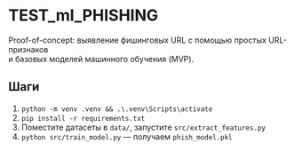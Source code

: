 # TEST_ml_PHISHING

Proof-of-concept: выявление фишинговых URL с помощью простых URL-признаков  
и базовых моделей машинного обучения (MVP).

## Шаги
1. `python -m venv .venv && .\.venv\Scripts\activate`
2. `pip install -r requirements.txt`
3. Поместите датасеты в `data/`, запустите `src/extract_features.py`
4. `python src/train_model.py` — получаем `phish_model.pkl`
